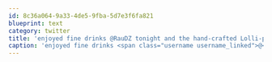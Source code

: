 ```yaml
---
id: 8c36a064-9a33-4de5-9fba-5d7e3f6fa821
blueprint: text
category: twitter
title: 'enjoyed fine drinks @RauDZ tonight and the hand-crafted Lolli-pops are pretty nifty too.'
caption: 'enjoyed fine drinks <span class="username username_linked">@<a href="https://twitter.com/RauDZ" title="RauDZ Regional Table">RauDZ</a></span> tonight and the hand-crafted Lolli-pops are pretty nifty too.'
---
```

